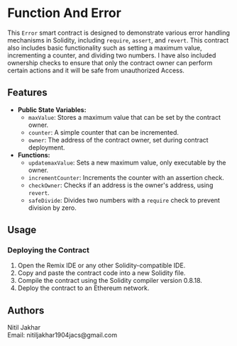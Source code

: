 # Function And Error
This `Error` smart contract is designed to demonstrate various error handling mechanisms in Solidity, including `require`, `assert`, and `revert`. This contract also includes basic functionality such as setting a maximum value, incrementing a counter, and dividing two numbers.  I have also included ownership checks to ensure that only the contract owner can perform certain actions and it will be safe from unauthorized
Access.
 <h2>Features</h2>
    <ul>
        <li><b>Public State Variables:</b>
            <ul>
                <li><code>maxValue</code>: Stores a maximum value that can be set by the contract owner.</li>
                <li><code>counter</code>: A simple counter that can be incremented.</li>
                <li><code>owner</code>: The address of the contract owner, set during contract deployment.</li>
            </ul>
        </li>
        <li><b>Functions:</b>
            <ul>
                <li><code>updatemaxValue</code>: Sets a new maximum value, only executable by the owner.</li>
                <li><code>incrementCounter</code>: Increments the counter with an assertion check.</li>
                <li><code>checkOwner</code>: Checks if an address is the owner's address, using <code>revert</code>.</li>
                <li><code>safeDivide</code>: Divides two numbers with a <code>require</code> check to prevent division by zero.</li>
            </ul>
        </li>
    </ul>
    <h2>Usage</h2>
    <h3>Deploying the Contract</h3>
    <ol>
        <li>Open the Remix IDE or any other Solidity-compatible IDE.</li>
        <li>Copy and paste the contract code into a new Solidity file.</li>
        <li>Compile the contract using the Solidity compiler version 0.8.18.</li>
        <li>Deploy the contract to an Ethereum network.</li>
    </ol>
    <h2>Authors</h2>
    <p>Nitil Jakhar<br>
    Email: nitiljakhar1904jacs@gmail.com</p>

</body>
</html>
